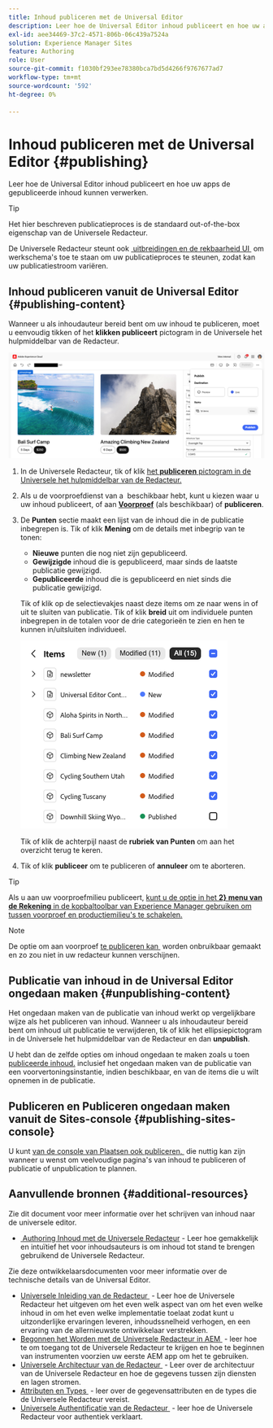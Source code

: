 ```yaml
---
title: Inhoud publiceren met de Universal Editor
description: Leer hoe de Universal Editor inhoud publiceert en hoe uw apps de gepubliceerde inhoud kunnen verwerken.
exl-id: aee34469-37c2-4571-806b-06c439a7524a
solution: Experience Manager Sites
feature: Authoring
role: User
source-git-commit: f1030bf293ee78380bca7bd5d4266f9767677ad7
workflow-type: tm+mt
source-wordcount: '592'
ht-degree: 0%

---
```



# Inhoud publiceren met de Universal Editor {#publishing}

Leer hoe de Universal Editor inhoud publiceert en hoe uw apps de gepubliceerde inhoud kunnen verwerken.

>[!TIP]
>
>Het hier beschreven publicatieproces is de standaard out-of-the-box eigenschap van de Universele Redacteur.
>
>De Universele Redacteur steunt ook [&#x200B; uitbreidingen en de rekbaarheid UI &#x200B;](/help/implementing/universal-editor/extending.md) om werkschema&#39;s toe te staan om uw publicatieproces te steunen, zodat kan uw publicatiestroom variëren.

## Inhoud publiceren vanuit de Universal Editor {#publishing-content}

Wanneer u als inhoudauteur bereid bent om uw inhoud te publiceren, moet u eenvoudig tikken of het **klikken publiceert** pictogram in de Universele het hulpmiddelbar van de Redacteur.

![&#x200B; het Publiceren pagina&#39;s &#x200B;](assets/publish-menu.png)

1. In de Universele Redacteur, tik of klik [&#x200B; het **publiceren** pictogram in de Universele het hulpmiddelbar van de Redacteur.](/help/sites-cloud/authoring/universal-editor/navigation.md#publish)
1. Als u de voorproefdienst van a [&#x200B; &#x200B;](/help/sites-cloud/authoring/sites-console/previewing-content.md) beschikbaar hebt, kunt u kiezen waar u uw inhoud publiceert, of aan **[Voorproef](/help/sites-cloud/authoring/sites-console/previewing-content.md)** (als beschikbaar) of **publiceren**.
1. De **Punten** sectie maakt een lijst van de inhoud die in de publicatie inbegrepen is. Tik of klik **Mening** om de details met inbegrip van te tonen:
   * **Nieuwe** punten die nog niet zijn gepubliceerd.
   * **Gewijzigde** inhoud die is gepubliceerd, maar sinds de laatste publicatie gewijzigd.
   * **Gepubliceerde** inhoud die is gepubliceerd en niet sinds die publicatie gewijzigd.

   Tik of klik op de selectievakjes naast deze items om ze naar wens in of uit te sluiten van publicatie. Tik of klik **breid** uit om individuele punten inbegrepen in de totalen voor de drie categorieën te zien en hen te kunnen in/uitsluiten individueel.

   ![&#x200B; publiceer punten &#x200B;](assets/publish-items.png)

   Tik of klik de achterpijl naast de **rubriek van Punten** om aan het overzicht terug te keren.

1. Tik of klik **publiceer** om te publiceren of **annuleer** om te aborteren.

>[!TIP]
>
>Als u aan uw voorproefmilieu publiceert, [&#x200B; kunt u de optie in het **2&rbrace; menu van de Rekening** in de kopbaltoolbar van Experience Manager gebruiken om tussen voorproef en productiemilieu&#39;s te schakelen.](/help/sites-cloud/authoring/universal-editor/navigation.md#user-properties)

>[!NOTE]
>
>De optie om aan voorproef [&#x200B; te publiceren kan &#x200B;](/help/implementing/universal-editor/customizing.md#publish-preview) worden onbruikbaar gemaakt en zo zou niet in uw redacteur kunnen verschijnen.

## Publicatie van inhoud in de Universal Editor ongedaan maken {#unpublishing-content}

Het ongedaan maken van de publicatie van inhoud werkt op vergelijkbare wijze als het publiceren van inhoud. Wanneer u als inhoudauteur bereid bent om inhoud uit publicatie te verwijderen, tik of klik het ellipsiepictogram in de Universele het hulpmiddelbar van de Redacteur en dan **unpublish**.

U hebt dan de zelfde opties om inhoud ongedaan te maken zoals u toen [&#x200B; publiceerde inhoud.](#publishing-content) inclusief het ongedaan maken van de publicatie van een voorvertoningsinstantie, indien beschikbaar, en van de items die u wilt opnemen in de publicatie.

## Publiceren en Publiceren ongedaan maken vanuit de Sites-console {#publishing-sites-console}

U kunt [&#x200B; van de console van Plaatsen ook publiceren, &#x200B;](/help/sites-cloud/authoring/sites-console/publishing-pages.md) die nuttig kan zijn wanneer u wenst om veelvoudige pagina&#39;s van inhoud te publiceren of publicatie of unpublication te plannen.

## Aanvullende bronnen {#additional-resources}

Zie dit document voor meer informatie over het schrijven van inhoud naar de universele editor.

* [&#x200B; Authoring Inhoud met de Universele Redacteur &#x200B;](authoring.md) - Leer hoe gemakkelijk en intuïtief het voor inhoudsauteurs is om inhoud tot stand te brengen gebruikend de Universele Redacteur.

Zie deze ontwikkelaarsdocumenten voor meer informatie over de technische details van de Universal Editor.

* [&#x200B; Universele Inleiding van de Redacteur &#x200B;](/help/implementing/universal-editor/introduction.md) - Leer hoe de Universele Redacteur het uitgeven om het even welk aspect van om het even welke inhoud in om het even welke implementatie toelaat zodat kunt u uitzonderlijke ervaringen leveren, inhoudssnelheid verhogen, en een ervaring van de allernieuwste ontwikkelaar verstrekken.
* [&#x200B; Begonnen het Worden met de Universele Redacteur in AEM &#x200B;](/help/implementing/universal-editor/getting-started.md) - leer hoe te om toegang tot de Universele Redacteur te krijgen en hoe te beginnen van instrumenten voorzien uw eerste AEM app om het te gebruiken.
* [&#x200B; Universele Architectuur van de Redacteur &#x200B;](/help/implementing/universal-editor/architecture.md) - Leer over de architectuur van de Universele Redacteur en hoe de gegevens tussen zijn diensten en lagen stromen.
* [&#x200B; Attributen en Types &#x200B;](/help/implementing/universal-editor/attributes-types.md) - leer over de gegevensattributen en de types die de Universele Redacteur vereist.
* [&#x200B; Universele Authentificatie van de Redacteur &#x200B;](/help/implementing/universal-editor/authentication.md) - leer hoe de Universele Redacteur voor authentiek verklaart.
